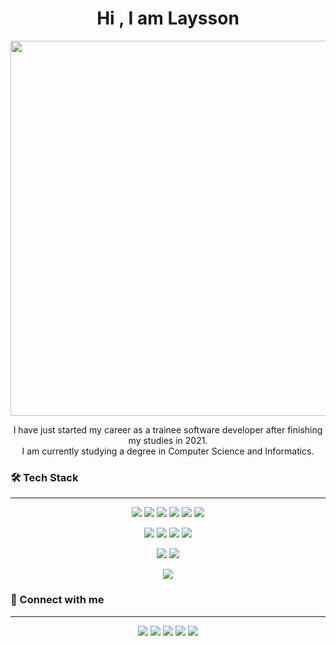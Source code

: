 <h1 align="center"> Hi  , I am Laysson</h1>
<p align='center'><img  style="width:600px;" src="https://cdna.artstation.com/p/assets/images/images/029/012/890/original/byron-yu-2b-combo-robots-300-height.gif?1596188684"></p>
<p align="center" width="150px"> I have just started my career as a trainee software developer after finishing my studies in 2021.<br>I am currently studying a degree in Computer Science and Informatics.</p>

### 🛠 Tech Stack
---

<p style="text-align:center">
<img src="https://img.shields.io/badge/-HTML-05122A?style=flat&logo=HTML5">
<img src="https://img.shields.io/badge/-CSS-05122A?style=flat&logo=CSS3&logoColor=1572B6">
<img src="https://img.shields.io/badge/-JavaScript-05122A?style=flat&logo=javascript">
<img src="https://img.shields.io/badge/-Webpack-05122A?style=flat&logo=webpack">
<img src="https://img.shields.io/badge/-Babel.js-05122A?style=flat&logo=babel">
<img src="https://img.shields.io/badge/-Node.js-05122A?style=flat&logo=node.js">
</p>
<p style="text-align:center">
<img src="https://img.shields.io/badge/-Java-05122A?style=flat&logo=openjdk&logoColor=FFA518">
<img src="https://img.shields.io/badge/-SpringBoot-05122A?style=flat&logo=spring&logoColor=6DB33F">
<img src="https://img.shields.io/badge/-Hibernate-05122A?style=flat&logo=hibernate&logoColor=8f8f7f">
<img src="https://img.shields.io/badge/-Eclipse%20IDE-05122A?style=flat&logo=eclipse&logoColor=50508f"> 
</p>

<p style="text-align:center">
<img src="https://img.shields.io/badge/-MySQL-05122A?style=flat&logo=mysql&logoColor=4479A1">
<img src="https://img.shields.io/badge/-PostgreSQL-05122A?style=flat&logo=postgresql">
</p>

<p style="text-align:center">
<img src="https://img.shields.io/badge/-Docker-05122A?style=flat&logo=docker">
</p>


### 🔗 Connect with me
---
<p align="center">
<a href="https://github.com/LP-React"><img src="https://img.shields.io/badge/-Laysson-444346?style=for-the-badge&logo=github&logoColor=white"/></a>
<a href="https://www.linkedin.com/in/laysson-polo/"><img src="https://img.shields.io/badge/-laysson%20polo-0077B5?style=for-the-badge&logo=Linkedin&logoColor=white"/></a>
<a href="mailto:ljamirp30@gmail.com"><img src="https://img.shields.io/badge/-ljamirp30@gmail.com-D14836?style=for-the-badge&logo=Gmail&logoColor=white"/></a>
<a href="https://www.instagram.com/lp.react/"><img src="https://img.shields.io/badge/-lp.react-E4405F?style=for-the-badge&logo=Instagram&logoColor=white"/></a>
<a href="https://www.discordapp.com/users/686343389985243289"><img src="https://img.shields.io/badge/-LP.React-7249fa?style=for-the-badge&logo=discord&logoColor=white"/></a>
</p>
